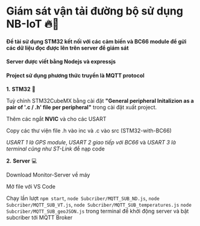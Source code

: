 # Giám sát vận tải đường bộ sử dụng NB-IoT 🔥🚚

#### Đề tài sử dụng STM32 kết nối với các cảm biến và BC66 module để gửi các dữ liệu đọc được lên trên server để giám sát

#### Server được viết bằng Nodejs và expressjs

#### Project sử dụng phương thức truyền là MQTT protocol

**1.** **STM32** 🔌

Tuỳ chỉnh STM32CubeMX bằng cài đặt **"General peripheral Initalizion as a pair of '.c / .h' file per peripheral"** trong cài đặt xuất project.

Thêm các ngắt **NVIC** và cho các USART

Copy các thư viện file .h vào inc và .c vào src (STM32-with-BC66)


*USART 1 là GPS module*, *USART 2 giao tiếp với BC66* và *USART 3 là terminal cũng như ST-Link* để nạp code


**2.** **Server** 💻

Download Monitor-Server về máy 

Mở file với VS Code 

Chạy lần lượt `npm start`, `node Subcriber/MQTT_SUB_ND.js`, `node Subcriber/MQTT_SUB_VT.js`, `node Subcriber/MQTT_SUB_temperatures.js` `node Subcriber/MQTT_SUB_geoJSON.js` trong terminal để khởi động server và bật subcriber tới MQTT Broker


 


